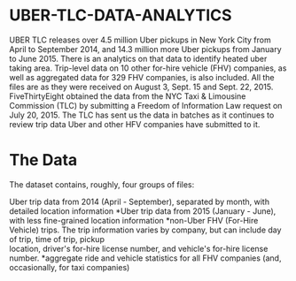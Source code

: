 # UBER-TLC-DATA-ANALYTICS
UBER TLC releases over 4.5 million Uber pickups in New York City from April to September 2014, and 14.3 million more Uber pickups from January to June 2015. There is an analytics on that data to identify heated uber taking area.
Trip-level data on 10 other for-hire vehicle (FHV) companies, as well as aggregated data for 329 FHV companies, is also included. All the files are as they were received on August 3, Sept. 15 and Sept. 22, 2015.
FiveThirtyEight obtained the data from the NYC Taxi & Limousine Commission (TLC) by submitting a Freedom of Information Law request on July 20, 2015. The TLC has sent us the data in batches as it continues to review trip data Uber and other HFV companies have submitted to it. 

# The Data
The dataset contains, roughly, four groups of files:

Uber trip data from 2014 (April - September), separated by month, with detailed location information
*Uber trip data from 2015 (January - June), with less fine-grained location information
*non-Uber FHV (For-Hire Vehicle) trips. The trip information varies by company, but can include day of trip, time of trip, pickup       
   location, driver's for-hire license number, and vehicle's for-hire license number.
*aggregate ride and vehicle statistics for all FHV companies (and, occasionally, for taxi companies)
